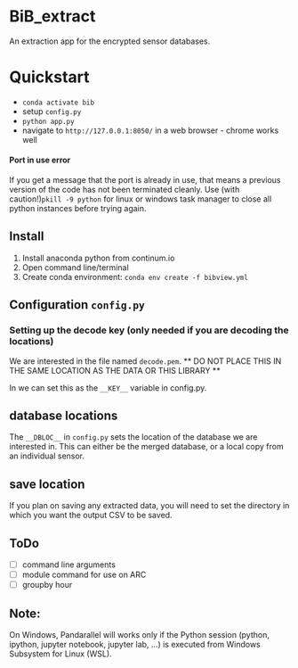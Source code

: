 # BiB_extract
An extraction app for the encrypted sensor databases. 

# Quickstart
- `conda activate bib`
- setup `config.py `
- `python app.py`
- navigate to `http://127.0.0.1:8050/` in a web browser - chrome works well

#### Port in use error 
If you get a message that the port is already in use, that means a previous version of the code has not been terminated cleanly. Use (with caution!)`pkill -9 python` for linux or windows task manager to close all python instances before trying again. 



## Install 
1. Install anaconda python from continum.io
2. Open command line/terminal 
3. Create conda environment: `conda env create -f bibview.yml`


## Configuration `config.py`

### Setting up the decode key (only needed if you are decoding the locations)
We are interested in the file named `decode.pem`. 
** DO NOT PLACE THIS IN THE SAME LOCATION AS THE DATA OR THIS LIBRARY ** 

In we can set this as the `__KEY__` variable in config.py. 


## database locations
The `__DBLOC__` in `config.py` sets the location of the database we are interested in. This can either be the merged database, or a local copy from an individual sensor. 

## save location
If you plan on saving any extracted data, you will need to set the directory in which you want the output CSV to be saved. 









## ToDo
- [ ] command line arguments 
- [ ] module command for use on ARC
- [ ] groupby hour

## Note: 
On Windows, Pandarallel will works only if the Python session (python, ipython, jupyter notebook, jupyter lab, ...) is executed from Windows Subsystem for Linux (WSL).